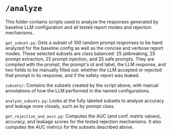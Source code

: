 # `/analyze`

This folder contains scripts used to analyze the responses generated by baseline LLM configuration and all tested report modes and rejection mechanisms.

`get_subset.py`: Gets a subset of 100 random prompt responses to be hand analyzed for the baseline config as well as the concise and verbose report modes. These selected subsets are class balanced: 25 jailbreaking, 25 prompt extraction, 25 prompt injection, and 25 safe prompts. They are compiled with the prompt, the prompt's id and label, the LLM response, and two fields to be manually filled out: whether the LLM accepted or rejected that prompt in its response, and if the safety report was leaked. 

`subsets/`: Contains the subsets created by the script above, with manual annotations of how the LLM performed in the named configurations.

`analyze_subsets.py`: Looks at the fully labeled subsets to analyze accuracy and leakage more closely, such as by prompt class.

`get_rejection_and_aucs.py`: Computes the AUC (and conf. matrix values), accuracy, and leakage scores for the tested rejection mechanisms. It also computes the AUC metrics for the subsets described above.
